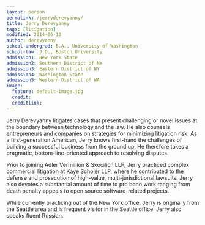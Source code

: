 ```yaml
---
layout: person
permalink: /jerryderevyanny/
title: Jerry Derevyanny
tags: [litigation]
modified: 2014-06-13
author: derevyanny
school-undergrad: B.A., University of Washington
school-law: J.D., Boston University
admission1: New York State
admission2: Southern District of NY
admission3: Eastern District of NY
admission4: Washington State
admission5: Western District of WA
image:
  feature: default-image.jpg
  credit: 
  creditlink: 
---
```



Jerry Derevyanny litigates cases that present challenging or novel issues at the boundary between technology and the law. He also counsels entrepreneurs and companies on strategies for minimizing litigation risk. As a first-generation American, Jerry knows first-hand the challenges of building a successful business from the ground up. He therefore takes a pragmatic, bottom-line-oriented approach to resolving disputes.

Prior to joining Adler Vermillion & Skocilich LLP, Jerry practiced complex commercial litigation at Kaye Scholer LLP, where he contributed to the defense and prosecution of high-value, multi-jurisdictional lawsuits. Jerry also devotes a substantial amount of time to pro bono work ranging from death penalty appeals to open source software-related projects.

While currently practicing out of the New York office, Jerry is originally from the Seattle area and is frequent visitor in the Seattle office. Jerry also speaks fluent Russian.

<!-- 
<div class="sixcols">
<strong>Admissions</strong><br>
New York State<br>
Washington State<br>
Western District of Washington<br>
</div>

<div class="sixcols">
<strong>Education</strong> <br>
B.A., University of Washington<br>
J.D., Boston University<br>
</div>
 -->